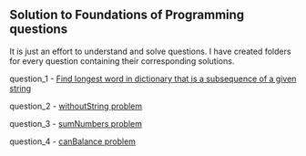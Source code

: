 ## Solution to Foundations of Programming questions

It is just an effort to understand and solve questions. I have created folders for every question containing their corresponding solutions.

question_1 - [Find longest word in dictionary that is a subsequence of a given string](https://techdevguide.withgoogle.com/paths/foundational/find-longest-word-in-dictionary-that-subsequence-of-given-string/)

question_2 - [withoutString problem](https://techdevguide.withgoogle.com/paths/foundational/withoutstring-problem-strings-base-remove-return/)

question_3 - [sumNumbers problem](https://techdevguide.withgoogle.com/paths/foundational/subnumbers-problem-string-return-sum)

question_4 - [canBalance problem](https://techdevguide.withgoogle.com/paths/foundational/canbalance-problem-arrays-non-empty)
